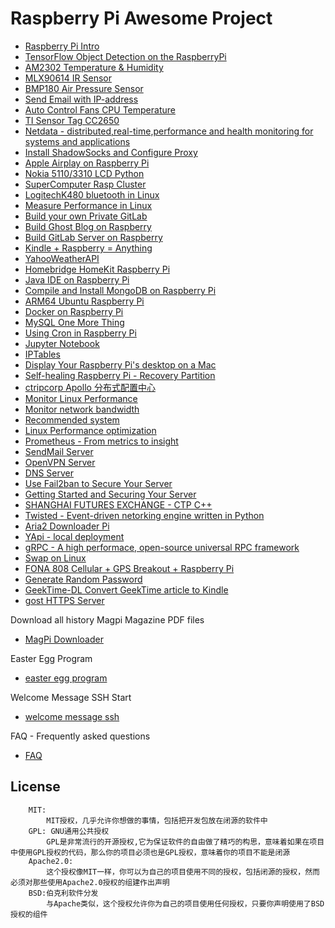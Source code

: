 Raspberry Pi Awesome Project 
============================

- [Raspberry Pi Intro](/root/raspberrypi/RaspberryPiPrj/Intro/README.md)
- [TensorFlow Object Detection on the RaspberryPi](/root/raspberrypi/RaspberryPiPrj/TensorflowObjectDetection/Tensorflow_Object_Detection_on_the_RaspberryPi.md)
- [AM2302 Temperature & Humidity](/root/raspberrypi/RaspberryPiPrj/AM2302/README.md)
- [MLX90614 IR Sensor](/root/raspberrypi/RaspberryPiPrj/MLX90614/README.md)
- [BMP180 Air Pressure Sensor](/root/raspberrypi/RaspberryPiPrj/BMP180/README.md)
- [Send Email with IP-address](/root/raspberrypi/RaspberryPiPrj/EmailIP/README.md)
- [Auto Control Fans CPU Temperature](/root/raspberrypi/RaspberryPiPrj/AutoControlFans/README.md)
- [TI Sensor Tag CC2650](/root/raspberrypi/RaspberryPiPrj/TISensorTagCC2650/README.md)
- [Netdata - distributed,real-time,performance and health monitoring for systems and applications](/root/raspberrypi/RaspberryPiPrj/NetdataMonitor/README.md)
- [Install ShadowSocks and Configure Proxy](/root/raspberrypi/RaspberryPiPrj/ShadowsocksPi/README.md)
- [Apple Airplay on Raspberry Pi](/root/raspberrypi/RaspberryPiPrj/Airplay/README.md)
- [Nokia 5110/3310 LCD Python](/root/raspberrypi/RaspberryPiPrj/Nokia5110/README.md)
- [SuperComputer Rasp Cluster](/root/raspberrypi/RaspberryPiPrj/Supercomputer/README.md)
- [LogitechK480 bluetooth in Linux](/root/raspberrypi/RaspberryPiPrj/LogitechK480/README.md)
- [Measure Performance in Linux](/root/raspberrypi/RaspberryPiPrj/MeasurePerformance/README.md)
- [Build your own Private GitLab](/root/raspberrypi/RaspberryPiPrj/PrivateGitRepository/README.md)
- [Build Ghost Blog on Raspberry](/root/raspberrypi/RaspberryPiPrj/GhostPi/README.md)
- [Build GitLab Server on Raspberry](/root/raspberrypi/RaspberryPiPrj/GitlabPi/README.md)
- [Kindle + Raspberry = Anything](/root/raspberrypi/RaspberryPiPrj/KindlePiPrj/README.md)
- [YahooWeatherAPI](/root/raspberrypi/RaspberryPiPrj/YahooWeatherAPI/README.md)
- [Homebridge HomeKit Raspberry Pi](/root/raspberrypi/RaspberryPiPrj/homebridgeHomeKitRaspberryPi/README.md)
- [Java IDE on Raspberry Pi](/root/raspberrypi/RaspberryPiPrj/JavaIDERaspberryPi/README.md)
- [Compile and Install MongoDB on Raspberry Pi](/root/raspberrypi/RaspberryPiPrj/MongoDBRPi/README.md)
- [ARM64 Ubuntu Raspberry Pi](/root/raspberrypi/RaspberryPiPrj/ARM64RaspberryPi/README.md)
- [Docker on Raspberry Pi](/root/raspberrypi/RaspberryPiPrj/DockerRPi/README.md)
- [MySQL One More Thing](/root/raspberrypi/RaspberryPiPrj/MySQLOneMoreThing/README.md)
- [Using Cron in Raspberry Pi](/root/raspberrypi/RaspberryPiPrj/CronPi/README.md)
- [Jupyter Notebook](/root/raspberrypi/RaspberryPiPrj/JupyterNotebook/README.md)
- [IPTables](/root/raspberrypi/RaspberryPiPrj/IPTables/README.md)
- [Display Your Raspberry Pi's desktop on a Mac](/root/raspberrypi/RaspberryPiPrj/VNCRaspberryPi/README.md)
- [Self-healing Raspberry Pi - Recovery Partition](/root/raspberrypi/RaspberryPiPrj/RecoveryModelRaspberryPi/README.md)
- [ctripcorp Apollo 分布式配置中心](/root/raspberrypi/RaspberryPiPrj/ctripcorpApollo/README.md)
- [Monitor Linux Performance](/root/raspberrypi/RaspberryPiPrj/MonitorLinuxPerformance/README.md)
- [Monitor network bandwidth](/root/raspberrypi/RaspberryPiPrj/MonitorBandwidth/README.md)
- [Recommended system](/root/raspberrypi/RaspberryPiPrj/RecommendedSystem/README.md)
- [Linux Performance optimization](/root/raspberrypi/RaspberryPiPrj/Linux101/README.md)
- [Prometheus - From metrics to insight](/root/raspberrypi/RaspberryPiPrj/Prometheus/README.md)
- [SendMail Server](/root/raspberrypi/RaspberryPiPrj/SendMail/README.md)
- [OpenVPN Server](/root/raspberrypi/RaspberryPiPrj/OpenVPN/README.md)
- [DNS Server](/root/raspberrypi/RaspberryPiPrj/DNSServer/README.md)
- [Use Fail2ban to Secure Your Server](/root/raspberrypi/RaspberryPiPrj/Fail2ban/README.md)
- [Getting Started and Securing Your Server](/root/raspberrypi/RaspberryPiPrj/GettingStartedServer/README.md)
- [SHANGHAI FUTURES EXCHANGE - CTP C++](/root/raspberrypi/RaspberryPiPrj/CTP_DEMO/README.md)
- [Twisted - Event-driven netorking engine written in Python](/root/raspberrypi/RaspberryPiPrj/TwistedSrc/README.md)
- [Aria2 Downloader Pi](/root/raspberrypi/RaspberryPiPrj/Aria2Pi/README.md)
- [YApi - local deployment](/root/raspberrypi/RaspberryPiPrj/YApiPi/README.md)
- [gRPC - A high performace, open-source universal RPC framework](/root/raspberrypi/RaspberryPiPrj/gRPC/README.md)
- [Swap on Linux](/root/raspberrypi/RaspberryPiPrj/SwapLinux/README.md)
- [FONA 808 Cellular + GPS Breakout + Raspberry Pi](/root/raspberrypi/RaspberryPiPrj/FONA808Pi/README.md)
- [Generate Random Password](/root/raspberrypi/RaspberryPiPrj/RandPassword/README.md)
- [GeekTime-DL Convert GeekTime article to Kindle](/root/raspberrypi/RaspberryPiPrj/GeekTime-DL/README.md)
- [gost HTTPS Server](/root/raspberrypi/RaspberryPiPrj/gostHttpss/README.md)

Download all history Magpi Magazine PDF files
- [MagPi Downloader](/root/raspberrypi/RaspberryPiPrj/MagPiDownloader/RaspberryPiMagpiDownloader.py)

Easter Egg Program
- [easter egg program](/root/raspberrypi/RaspberryPiPrj/easterEgg/README.md)

Welcome Message SSH Start
- [welcome message ssh](/root/raspberrypi/RaspberryPiPrj/WelcomeMsg/README.md)

FAQ - Frequently asked questions 
- [FAQ](/root/raspberrypi/RaspberryPiPrj/FAQ.md)

License
-------
```
    MIT:
        MIT授权，几乎允许你想做的事情，包括把开发包放在闭源的软件中
    GPL: GNU通用公共授权
        GPL是非常流行的开源授权,它为保证软件的自由做了精巧的构思，意味着如果在项目中使用GPL授权的代码，那么你的项目必须也是GPL授权，意味着你的项目不能是闭源
    Apache2.0: 
        这个授权像MIT一样，你可以为自己的项目使用不同的授权，包括闭源的授权，然而必须对那些使用Apache2.0授权的组建作出声明 
    BSD:伯克利软件分发
        与Apache类似，这个授权允许你为自己的项目使用任何授权，只要你声明使用了BSD授权的组件
```
